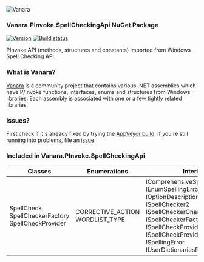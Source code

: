 ﻿![Vanara](https://raw.githubusercontent.com/dahall/Vanara/master/docs/icons/VanaraHeading.png)
### **Vanara.PInvoke.SpellCheckingApi NuGet Package**
[![Version](https://img.shields.io/nuget/v/Vanara.PInvoke.SpellCheckingApi?label=NuGet&style=flat-square)](https://github.com/dahall/Vanara/releases)
[![Build status](https://img.shields.io/appveyor/build/dahall/vanara?label=AppVeyor%20build&style=flat-square)](https://ci.appveyor.com/project/dahall/vanara)

PInvoke API (methods, structures and constants) imported from Windows Spell Checking API.

### **What is Vanara?**

[Vanara](https://github.com/dahall/Vanara) is a community project that contains various .NET assemblies which have P/Invoke functions, interfaces, enums and structures from Windows libraries. Each assembly is associated with one or a few tightly related libraries.

### **Issues?**

First check if it's already fixed by trying the [AppVeyor build](https://ci.appveyor.com/nuget/vanara-prerelease).
If you're still running into problems, file an [issue](https://github.com/dahall/Vanara/issues).

### **Included in Vanara.PInvoke.SpellCheckingApi**

Classes | Enumerations | Interfaces
--- | --- | ---
SpellCheck SpellCheckerFactory SpellCheckProvider          | CORRECTIVE_ACTION WORDLIST_TYPE           | IComprehensiveSpellCheckProvider IEnumSpellingError IOptionDescription ISpellChecker ISpellChecker2 ISpellCheckerChangedEventHandler ISpellCheckerFactory ISpellCheckProvider ISpellCheckProviderFactory ISpellingError IUserDictionariesRegistrar 
